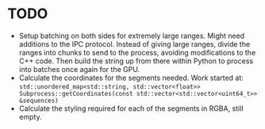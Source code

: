 # TODO

- Setup batching on both sides for extremely large ranges. Might need additions to the IPC protocol. Instead of giving large ranges, divide the ranges into chunks to send to the process, avoiding modifications to the C++ code. Then build the string up from there within Python to process into batches once again for the GPU.
- Calculate the coordinates for the segments needed. Work started at:
`std::unordered_map<std::string, std::vector<float>> Subprocess::getCoordinates(const std::vector<std::vector<uint64_t>> &sequences)`
- Calculate the styling required for each of the segments in RGBA, still empty.